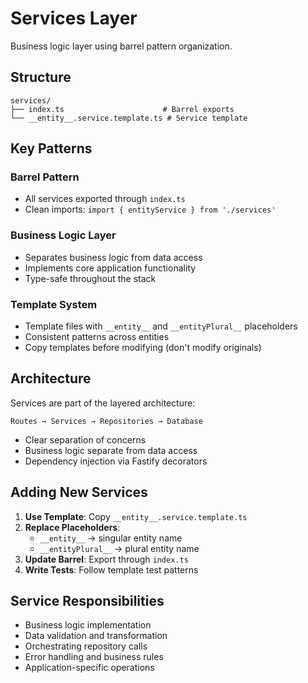 # Services Layer

Business logic layer using barrel pattern organization.

## Structure

```
services/
├── index.ts                      # Barrel exports
└── __entity__.service.template.ts # Service template
```

## Key Patterns

### Barrel Pattern

- All services exported through `index.ts`
- Clean imports: `import { entityService } from './services'`

### Business Logic Layer

- Separates business logic from data access
- Implements core application functionality
- Type-safe throughout the stack

### Template System

- Template files with `__entity__` and `__entityPlural__` placeholders
- Consistent patterns across entities
- Copy templates before modifying (don't modify originals)

## Architecture

Services are part of the layered architecture:

```
Routes → Services → Repositories → Database
```

- Clear separation of concerns
- Business logic separate from data access
- Dependency injection via Fastify decorators

## Adding New Services

1. **Use Template**: Copy `__entity__.service.template.ts`
2. **Replace Placeholders**:
   - `__entity__` → singular entity name
   - `__entityPlural__` → plural entity name
3. **Update Barrel**: Export through `index.ts`
4. **Write Tests**: Follow template test patterns

## Service Responsibilities

- Business logic implementation
- Data validation and transformation
- Orchestrating repository calls
- Error handling and business rules
- Application-specific operations
